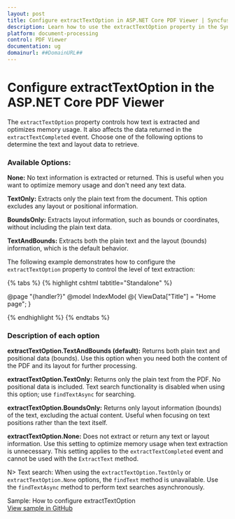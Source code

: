 ```yaml
---
layout: post
title: Configure extractTextOption in ASP.NET Core PDF Viewer | Syncfusion
description: Learn how to use the extractTextOption property in the Syncfusion ASP.NET Core PDF Viewer to control text extraction and memory usage.
platform: document-processing
control: PDF Viewer
documentation: ug
domainurl: ##DomainURL##
---
```


# Configure extractTextOption in the ASP.NET Core PDF Viewer

The `extractTextOption` property controls how text is extracted and optimizes memory usage. It also affects the data returned in the `extractTextCompleted` event. Choose one of the following options to determine the text and layout data to retrieve.

### Available Options:

**None:** No text information is extracted or returned. This is useful when you want to optimize memory usage and don't need any text data.

**TextOnly:** Extracts only the plain text from the document. This option excludes any layout or positional information.

**BoundsOnly:** Extracts layout information, such as bounds or coordinates, without including the plain text data.

**TextAndBounds:** Extracts both the plain text and the layout (bounds) information, which is the default behavior.

The following example demonstrates how to configure the `extractTextOption` property to control the level of text extraction:

{% tabs %}
{% highlight cshtml tabtitle="Standalone" %}

@page "{handler?}"
@model IndexModel
@{
    ViewData["Title"] = "Home page";
}

<div class="text-center">
    <ejs-pdfviewer id="pdfviewer" style="height:600px" resourceUrl="https://cdn.syncfusion.com/ej2/29.1.33/dist/ej2-pdfviewer-lib" documentPath="https://cdn.syncfusion.com/content/pdf/pdf-succinctly.pdf" extractTextOption="None">
    </ejs-pdfviewer>
</div>

<script type="text/javascript">

</script>

{% endhighlight %}
{% endtabs %}

### Description of each option
**extractTextOption.TextAndBounds (default):** Returns both plain text and positional data (bounds). Use this option when you need both the content of the PDF and its layout for further processing.

**extractTextOption.TextOnly:** Returns only the plain text from the PDF. No positional data is included. Text search functionality is disabled when using this option; use `findTextAsync` for searching.

**extractTextOption.BoundsOnly:** Returns only layout information (bounds) of the text, excluding the actual content. Useful when focusing on text positions rather than the text itself.

**extractTextOption.None:** Does not extract or return any text or layout information. Use this setting to optimize memory usage when text extraction is unnecessary. This setting applies to the `extractTextCompleted` event and cannot be used with the `ExtractText` method.

N> Text search: When using the `extractTextOption.TextOnly` or `extractTextOption.None` options, the `findText` method is unavailable. Use the `findTextAsync` method to perform text searches asynchronously.

Sample: How to configure extractTextOption  
[View sample in GitHub](https://github.com/SyncfusionExamples/asp-core-pdf-viewer-examples/tree/master/How%20to)
